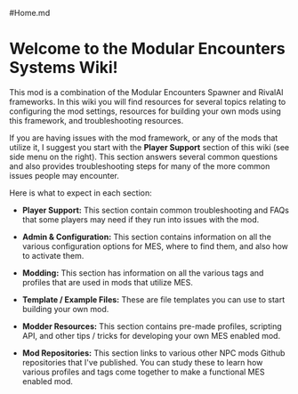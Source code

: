 #Home.md

# Welcome to the Modular Encounters Systems Wiki!

This mod is a combination of the Modular Encounters Spawner and RivalAI frameworks. In this wiki you will find resources for several topics relating to configuring the mod settings, resources for building your own mods using this framework, and troubleshooting resources.

If you are having issues with the mod framework, or any of the mods that utilize it, I suggest you start with the **Player Support** section of this wiki (see side menu on the right). This section answers several common questions and also provides troubleshooting steps for many of the more common issues people may encounter.

Here is what to expect in each section:  

 - **Player Support:** This section contain common troubleshooting and FAQs that some players may need if they run into issues with the mod.  

 - **Admin & Configuration:** This section contains information on all the various configuration options for MES, where to find them, and also how to activate them.  

 - **Modding:** This section has information on all the various tags and profiles that are used in mods that utilize MES.  

 - **Template / Example Files:** These are file templates you can use to start building your own mod.  

 - **Modder Resources:** This section contains pre-made profiles, scripting API, and other tips / tricks for developing your own MES enabled mod.  

 - **Mod Repositories:** This section links to various other NPC mods Github repositories that I've published. You can study these to learn how various profiles and tags come together to make a functional MES enabled mod.  